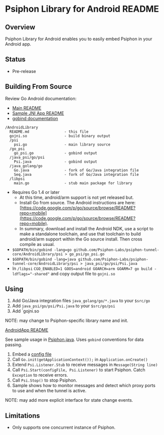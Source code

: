 Psiphon Library for Android README
================================================================================

Overview
--------------------------------------------------------------------------------

Psiphon Library for Android enables you to easily embed Psiphon in your Android
app.

Status
--------------------------------------------------------------------------------

* Pre-release

Building From Source
--------------------------------------------------------------------------------

Review Go Android documentation:
* [Main README](https://code.google.com/p/go/source/browse/README?repo=mobile)
* [Sample JNI App README](https://code.google.com/p/go/source/browse/example/libhello/README?repo=mobile)
* [gobind documentation](http://godoc.org/golang.org/x/mobile/cmd/gobind)

```
/AndroidLibrary
  README.md                - this file
  gojni.so                 - build binary output
  /psi
    psi.go                 - main library source
  /go_psi
    go_psi.go              - gobind output
  /java_psi/go/psi
    Psi.java               - gobind output
  /java_golang/go
    Go.java                - fork of Go/Java integration file
    Seq.java               - fork of Go/Java integration file
  /libpsi
    main.go                - stub main package for library
```

* Requires Go 1.4 or later
  * At this time, android/arm support is not yet released but.
  * Install Go from source. The Android instructions are here:
[https://code.google.com/p/go/source/browse/README?repo=mobile](https://code.google.com/p/go/source/browse/README?repo=mobile).
  * In summary, download and install the Android NDK, use a script to make a standalone toolchain, and use that toolchain to build android/arm support within the Go source install. Then cross compile as usual.
* `$GOPATH/bin/gobind -lang=go github.com/Psiphon-Labs/psiphon-tunnel-core/AndroidLibrary/psi > go_psi/go_psi.go`
* `$GOPATH/bin/gobind -lang=java github.com/Psiphon-Labs/psiphon-tunnel-core/AndroidLibrary/psi > java_psi/go/psi/Psi.java`
* In `/libpsi` `CGO_ENABLED=1 GOOS=android GOARCH=arm GOARM=7 go build -ldflags="-shared"` and copy output file to `gojni.so`

Using
--------------------------------------------------------------------------------

1. Add Go/Java integration files `java_golang/go/*.java` to your `$src/go`
1. Add `java_psi/go/psi/Psi.java` to your `$src/go/psi`
1. Add `gojni.so

NOTE: may change to Psiphon-specific library name and init.

[AndroidApp README](../AndroidApp/README.md)

See sample usage in [Psiphon.java](../AndroidApp/app/src/main/java/ca/psiphon/psibot/Psiphon.java). Uses `gobind` conventions for data passing.

1. Embed a [config file](../README.md#setup)
1. Call `Go.init(getApplicationContext());` in `Application.onCreate()`
1. Extend `Psi.Listener.Stub` to receive messages in `Message(String line)`
1. Call `Psi.Start(configFile, Psi.Listener)` to start Psiphon. Catch `Exception` to receive errors.
1. Call `Psi.Stop()` to stop Psiphon.
1. Sample shows how to monitor messages and detect which proxy ports to use and when the tunnel is active.

NOTE: may add more explicit interface for state change events.

Limitations
--------------------------------------------------------------------------------

* Only supports one concurrent instance of Psiphon.
